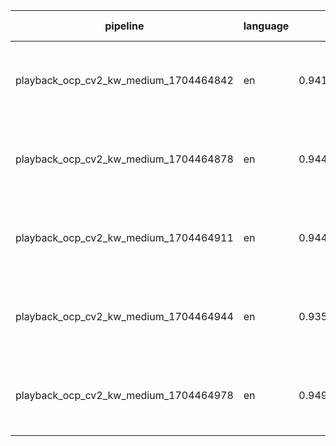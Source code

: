 
| pipeline | language | accuracy | params | size (MB)|
|----------|----------|----------|--------|----------|
| playback_ocp_cv2_kw_medium_1704464842 | en | 0.9419059289268689| {'penalty': None, 'l1_ratio': 0.3, 'early_stopping': True, 'alpha': 0.05} | 0.021 |
| playback_ocp_cv2_kw_medium_1704464878 | en | 0.9440944349930559| {'penalty': None, 'l1_ratio': 0.9, 'early_stopping': True, 'alpha': 0.0001} | 0.021 |
| playback_ocp_cv2_kw_medium_1704464911 | en | 0.9448266442533185| {'penalty': None, 'l1_ratio': 0.9, 'early_stopping': True, 'alpha': 0.002} | 0.021 |
| playback_ocp_cv2_kw_medium_1704464944 | en | 0.9356071444012892| {'penalty': None, 'l1_ratio': 0.7, 'early_stopping': False, 'alpha': 0.005} | 0.021 |
| playback_ocp_cv2_kw_medium_1704464978 | en | 0.9491247659281933| {'penalty': None, 'l1_ratio': 0.5, 'early_stopping': False, 'alpha': 0.07} | 0.021 |